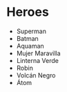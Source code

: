 # Heroes

* Superman
* Batman
* Aquaman
* Mujer Maravilla
* Linterna Verde
* Robin
* Volcán Negro
* Átom
